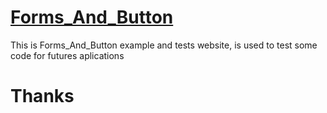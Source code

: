 # [Forms_And_Button](https://serguei9090.github.io/Forms_And_Button/ "Title")
This is Forms_And_Button example and tests website, is used to test some code for futures aplications
# Thanks
